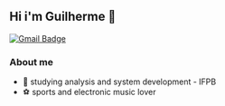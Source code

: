 ## Hi i'm Guilherme  🐉
[![Gmail Badge](https://img.shields.io/badge/-Gmail-c14438?style=flat-square&logo=Gmail&logoColor=white&link=mailto:seu_email)](mailto:ngc.guillherme@gmail.com)

### About me
*   :bust_in_silhouette: studying analysis and system development - IFPB
*   :soccer: sports and electronic music lover



